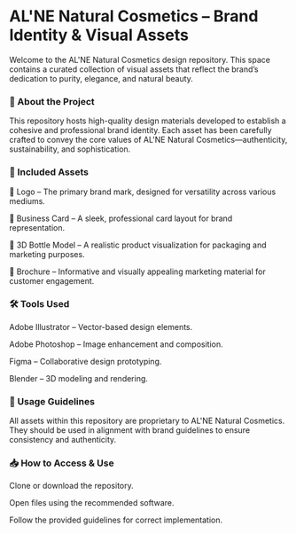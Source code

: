 # AL'NE Natural Cosmetics – Brand Identity & Visual Assets

Welcome to the AL'NE Natural Cosmetics design repository. This space contains a curated collection of visual assets that reflect the brand’s dedication to purity, elegance, and natural beauty.

### 📌 About the Project

This repository hosts high-quality design materials developed to establish a cohesive and professional brand identity. Each asset has been carefully crafted to convey the core values of AL'NE Natural Cosmetics—authenticity, sustainability, and sophistication.

### 🎨 Included Assets

🌿 Logo – The primary brand mark, designed for versatility across various mediums.

📇 Business Card – A sleek, professional card layout for brand representation.

🌟 3D Bottle Model – A realistic product visualization for packaging and marketing purposes.

📜 Brochure – Informative and visually appealing marketing material for customer engagement.

### 🛠️ Tools Used

Adobe Illustrator – Vector-based design elements.

Adobe Photoshop – Image enhancement and composition.

Figma – Collaborative design prototyping.

Blender – 3D modeling and rendering.

### 🔗 Usage Guidelines

All assets within this repository are proprietary to AL'NE Natural Cosmetics. They should be used in alignment with brand guidelines to ensure consistency and authenticity.

### 📥 How to Access & Use

Clone or download the repository.

Open files using the recommended software.

Follow the provided guidelines for correct implementation.

